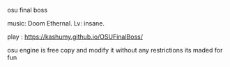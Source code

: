 osu final boss

music: Doom Ethernal.
Lv: insane.

play : https://kashumy.github.io/OSUFinalBoss/

osu engine is free copy and modify it without any restrictions
its maded for fun
